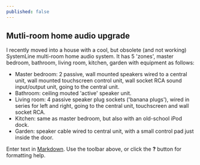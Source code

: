 ```yaml
---
published: false
---
```

## Mutli-room home audio upgrade


I recently moved into a house with a cool, but obsolete (and not working) SystemLine multi-room home audio system.  It has 5 'zones', master bedroom, bathroom, living room, kitchen, garden with equipment as follows:

- Master bedroom: 2 passive, wall mounted speakers wired to a central unit, wall mounted touchscreen control unit, wall socket RCA sound input/output unit, going to the central unit.
- Bathroom: ceiling  mouted 'active' speaker unit.
- Living room: 4 passive speaker plug sockets ('banana plugs'), wired in series for left and right, going to the central unit, touchscreen and wall socket RCA.
- Kitchen: same as master bedroom, but also with an old-school iPod dock.
- Garden: speaker cable wired to central unit, with a small control pad just inside the door.

Enter text in [Markdown](http://daringfireball.net/projects/markdown/). Use the toolbar above, or click the **?** button for formatting help.

